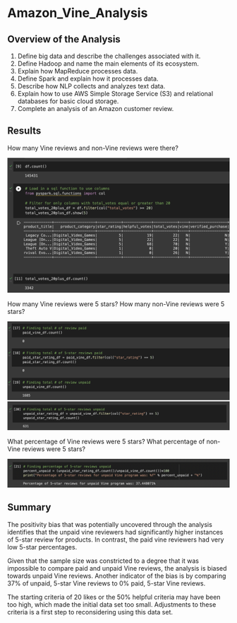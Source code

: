 # Amazon_Vine_Analysis

## Overview of the Analysis

  1.  Define big data and describe the challenges associated with it.
  2.  Define Hadoop and name the main elements of its ecosystem.
  3.  Explain how MapReduce processes data.
  4.  Define Spark and explain how it processes data.
  5.  Describe how NLP collects and analyzes text data.
  6.  Explain how to use AWS Simple Storage Service (S3) and relational databases for basic cloud storage.
  7.  Complete an analysis of an Amazon customer review.

## Results

  How many Vine reviews and non-Vine reviews were there?
  
  ![This is an image](https://github.com/Stookhy/Amazon_Vine_Analysis/blob/main/Resources/Vine%20&%20Non-Vine%20Reviews.png?raw=true)
  
  How many Vine reviews were 5 stars? How many non-Vine reviews were 5 stars?
  
  ![This is an image](https://github.com/Stookhy/Amazon_Vine_Analysis/blob/main/Resources/5%20Star%20Reviews.png?raw=true)
  ![This is an image](https://github.com/Stookhy/Amazon_Vine_Analysis/blob/main/Resources/5%20Star%20Unpaid%20Reviews.png?raw=true)
  
  What percentage of Vine reviews were 5 stars? What percentage of non-Vine reviews were 5 stars?
  
  ![This is an image](https://github.com/Stookhy/Amazon_Vine_Analysis/blob/main/Resources/5%20Star%20Percentage.png?raw=true)

## Summary

   The positivity bias that was potentially uncovered through the analysis identifies that the unpaid vine reviewers had significantly higher instances of 5-star review for products. In contrast, the paid vine reviewers had very low 5-star percentages.

   Given that the sample size was constricted to a degree that it was impossible to compare paid and unpaid Vine reviews, the analysis is biased towards unpaid Vine reviews. Another indicator of the bias is by comparing 37% of unpaid, 5-star Vine reviews to 0% paid, 5-star Vine reviews.

   The starting criteria of 20 likes or the 50% helpful criteria may have been too high, which made the initial data set too small. Adjustments to these criteria is a first step to reconsidering using this data set.

